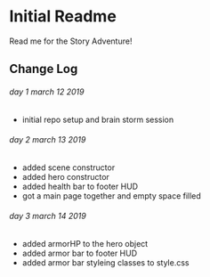 # Initial Readme
Read me for the Story Adventure!

## Change Log
###### day 1 march 12 2019

- initial repo setup and brain storm session

###### day 2 march 13 2019

- added scene constructor
- added hero constructor
- added health bar to footer HUD
- got a main page together and empty space filled

###### day 3 march 14 2019

- added armorHP to the hero object
- added armor bar to footer HUD
- added armor bar styleing classes to style.css
